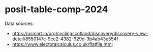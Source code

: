 # posit-table-comp-2024

Data sources:
 - https://usmart.io/org/cyclingscotland/discovery/discovery-view-detail/8550147c-9ce2-4382-929d-3b4ab43e554f
 - https://www.electoralcalculus.co.uk/flatfile.html
